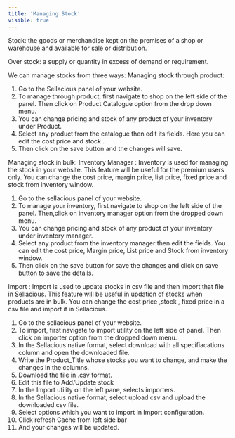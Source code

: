 ```yaml
---
title: 'Managing Stock'
visible: true
---
```


Stock: the goods or merchandise kept on the premises of a shop or warehouse and available for sale or distribution.

Over stock: a supply or quantity in excess of demand or requirement.

We can manage stocks from three ways:
Managing stock through product:
1. Go to the Sellacious panel of your website.
2. To manage through product, first navigate to shop on the left side of the panel. Then click on Product Catalogue    option from the drop down menu.
3. You can change pricing and stock of any product of your inventory under Product.
4. Select any product from the catalogue then edit its fields. Here you can edit the cost price and stock .
5. Then click on the save button and the changes will save.


Managing stock in bulk:
Inventory Manager :
Inventory is used for managing the stock in your website. This feature will be useful for  the premium users only. You can change the cost price, margin price, list price, fixed price and stock from inventory window.
1. Go to the sellacious panel of your website.
2. To manage your inventory, first navigate to shop on the left side of the panel. Then,click on inventory manager      option from the dropped down menu.
3. You can change pricing and stock of any product of your inventory under inventory manager.
4. Select any product from the inventory manager then edit the fields. You can edit the cost price, Margin price,      List price and Stock from inventory window.
5. Then click on the save button for save the changes and click on save button to save the details.

Import :
Import is used to update stocks in csv file and then import that file  in Sellacious. This feature will be useful in updation of stocks when products are in bulk. You can change the cost price ,stock , fixed price in a csv file and import it in Sellacious.
1. Go to the sellacious panel of your website.
2. To import, first navigate to import utility on the left side of panel. Then click on importer option from the        dropped down menu.
3. In the Sellacious native format, select download with all specifiacations column and open the downloaded file.
4. Write the Product_Title whose stocks you want to change, and make the changes in the columns.
5. Download the file in .csv format.
6. Edit this file to Add/Update stock
7. In the Import utility on the left pane, selects importers.
8. In the Sellacious native format, select upload csv and upload the downloaded csv file.
9. Select options which you want to import in Import configuration.
10. Click refresh Cache from left side bar
11. And your changes will be updated.








